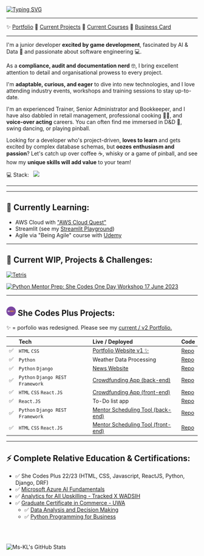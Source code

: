[![Typing SVG](https://readme-typing-svg.demolab.com?font=Calibri&weight=400&size=40&duration=4000&pause=2000&color=1549DC&width=600&lines=Kristy+Leigh:+Emerging+Developer)](https://git.io/typing-svg)
<!-- ![Top Languages](https://github-readme-stats.vercel.app/api/top-langs/?username=Ms-KL) -->
---
<!-- | 💻 Stack | <img src="https://skillicons.dev/icons?i=html,css,js,react,py,django" /> |
| :-- | :---------------------- |
| ✨ Projects | [My Portfolio](https://ms-kl.github.io/) |
| 🚀 Building | [Tetris](https://github.com/Ms-KL/tetris) with <img src="https://skillicons.dev/icons?i=py" height="20" />  |
| 🧠 Learning | "Being Agile" with [Udemy](https://www.udemy.com/share/10769E3@nMGKDQnmsActrYd3pCVHhxT7OP3xTI9PS1GuuZlvl1LFsk8nRKjaHC-mdwV2juvy/) |
| 🔗 Connect | [Business Card](https://linktr.ee/kristyleigh) | -->

<!-- <p>💻 Stack:	&nbsp; <img src="https://skillicons.dev/icons?i=html,css,js,react,py,django" height="20" /></p> -->
<!--  ![](https://komarev.com/ghpvc/?username=ms-kl&label=Visitors&color=ff69b4&style=plastic)  -->
✨ [Portfolio](https://ms-kl.github.io/) 🚀 [Current Projects](#-current-wip-projects--challenges) 🧠 [Current Courses](#-currently-learning--enrolled-courses) 🔗 [Business Card](https://linktr.ee/kristyleigh)

---

I'm a junior developer <b>excited by game development</b>, fascinated by AI & Data 🤖 and passionate about software engineering 💻. 

As a <b>compliance, audit and documentation nerd</b> 🤓, I bring excellent attention to detail and organisational prowess to every project.


I'm <b>adaptable, curious, and eager</b> to dive into new technologies, and I love attending industry events, workshops and training sessions to stay up-to-date.


I'm an experienced Trainer, Senior Administrator and Bookkeeper, and I have also dabbled in retail management, professional cooking 👩‍🍳, and <b>voice-over acting</b> careers. You can often find me immersed in D&D 🧙, swing dancing, or playing pinball.

Looking for a developer who's project-driven, <b>loves to learn</b> and gets excited by complex database schemas, but <b>oozes enthusiasm and passion</b>? Let's catch up over coffee ☕, whisky or a game of pinball, and see how my <b>unique skills will add value</b> to your team!


<p>💻 Stack:	&nbsp; <img src="https://skillicons.dev/icons?i=html,css,js,react,py,django" height="25" /></p>

<!-- **Skip to:** 🚀 [Projects & Challenges](#-projects--challenges)  -->
<!-- ⚡ [Microsoft Certifications](#-microsoft-certifications) -->
---
<!-- ## 🧁 She Codes Plus Program:

I am currently participating in the [She Codes Plus](https://shecodes.com.au/program/plus/) Program learning: `HTML`, `CSS`, `Python`, `Django`, `Django REST Framework`, `JavaScript` & `ReactJS` and will complete my training in April 2023. This program is a competitive, respected and influential bootcamp that prepares participants for a career in the tech industry.
--- -->
---
## 🧠 Currently Learning: 	

- AWS Cloud with ["AWS Cloud Quest"](https://cloudquest.skillbuilder.aws/?refresh=true)
- Streamlit (see my [Streamlit Playground](https://github.com/Ms-KL/streamlit-playground))
- Agile via "Being Agile" course with [Udemy](https://www.udemy.com/share/10769E3@nMGKDQnmsActrYd3pCVHhxT7OP3xTI9PS1GuuZlvl1LFsk8nRKjaHC-mdwV2juvy/)

---

## 🚀 Current WIP, Projects & Challenges:
<!-- * [Tetris](https://github.com/Ms-KL/tetris) with <img src="https://skillicons.dev/icons?i=py" height="20" />  -->
[![Tetris](https://github-readme-stats.vercel.app/api/pin/?username=Ms-KL&repo=tetris)](https://github.com/Ms-KL/tetris)
<!-- * [Python Mentor Prep: She Codes One Day Workshop 17 June 2023](https://github.com/Ms-KL/python-shecodes-workshop-mentor-prep) with <img src="https://skillicons.dev/icons?i=py" height="20" />  -->
[![Python Mentor Prep: She Codes One Day Workshop 17 June 2023](https://github-readme-stats.vercel.app/api/pin/?username=Ms-KL&repo=python-shecodes-workshop-mentor-prep)](https://github.com/Ms-KL/python-shecodes-workshop-mentor-prep)

---

##  <img src="images/shecodes-icon.png" width="25px" height="25px" />  She Codes Plus Projects:  
✨ = porfolio was redesigned. Please see my [current / v2 Portfolio.](https://ms-kl.github.io/)

|    | Tech                    | Live / Deployed                                                               | Code                                                                      |
| :-- | :---------------------- | :---------------------------------------------------------------------------- | :------------------------------------------------------------------------ |
| ✅  | `HTML` `CSS`            | [Portfolio Website v1 ✨](https://ms-kl.github.io/v1)                                 | [Repo](https://github.com/Ms-KL/Ms-KL.github.io/v1)                          |
| ✅  | `Python`                | Weather Data Processing                                                       | [Repo](https://github.com/Ms-KL/she-codes-python-weather-project-Ms-KL)   |
| ✅  | `Python` `Django`                | [News Website](https://www.loom.com/share/fa6a7813a17f41b69c7a54d8ddf87a7a)   | [Repo](https://github.com/Ms-KL/she-codes-django-news-project-Ms-KL)      |
| ✅  | `Python` `Django REST Framework` | [Crowdfunding App (back-end)](https://icy-dew-540.fly.dev/)                   | [Repo](https://github.com/Ms-KL/she-codes-crowdfunding-api-project-Ms-KL) |
| ✅  | `HTML` `CSS` `React.JS`              | [Crowdfunding App (front-end)](https://prismatic-phoenix-20010b.netlify.app/) | [Repo](https://github.com/Ms-KL/crowdfunding)                             |
| ✅  | `React.JS`              | To-Do list app                                                                | [Repo](https://github.com/Ms-KL/todo-list)                                |
| ✅  | `Python` `Django REST Framework` | [Mentor Scheduling Tool (back-end)](https://fully-committed-mentor-scheduling-tool.fly.dev/)                                         | [Repo](https://github.com/SheCodesAus/fully_committed_group_2023_backend)                                                                     |
| ✅  | `HTML` `CSS` `React.JS` | [Mentor Scheduling Tool (front-end)](https://fullycommitted-mentor-scheduling-tool.netlify.app/)                                         | [Repo](https://github.com/SheCodesAus/fully_committed_group_2023_frontend)                                                                     |

<!-- ### Personal, Community & Open-Source Projects

| -   | Tech                       | Live / Deployed                                                   | Code  |
| :-- | :------------------------- | :---------------------------------------------------------------- | :---- |
| ⏳  | `Azure Cognitive Services` | "About Kristy" Chatbot (personal)                                 | (tba) |
| ⏳  | `DRF` `REACT.JS`           | "Sulphite Safe" App (personal)                                    | (tba) |
| ⏳  | `Python`                   | `numpy-financial` test coverage + docs contribution (open-source) | (tba) | -->

---

## ⚡ Complete Relative Education & Certifications:

- ✅ She Codes Plus 22/23 (HTML, CSS, Javascript, ReactJS, Python, Django, DRF)
- ✅ [Microsoft
  Azure AI Fundamentals](https://www.credly.com/badges/cf1a19d2-5f6e-49d2-9524-5eb88053f091/public_url)
- ✅ [Analytics for All Upskilling - Tracked X WADSIH](https://github.com/Ms-KL/Ms-KL/files/11217428/Graduation_Certificate.-.Kristy_Gray_129330.pdf)
- ✅ [Graduate Certificate in Commerce - UWA](https://user-images.githubusercontent.com/92511648/231627150-ac6555e2-ff70-4065-b046-761b6cb28676.png)
  - ✅ [Data Analysis and Decision Making](https://handbooks.uwa.edu.au/unitdetails?code=MGMT5504)
  - ✅ [Python Programming for Business](https://handbooks.uwa.edu.au/unitdetails?code=BUSN5101)

<br>

<!-- ## 🤓 Self-Made Study Guides, Notes & Snippets:

- ✅ [Quickstart Snippets for starting, running & viewing WIP projects](https://gist.github.com/Ms-KL/7e5954905e26f5dfcc8fea99031a37a9)
- ✅ [ReactJS: Fetch, Networking & Async Functions](https://gist.github.com/Ms-KL/d5fa3d72ee0f4ba0a28e8e5d93ba12d8)
- ⏳ [ReactJS: URLs, Routes and React Router](https://gist.github.com/Ms-KL/a0d0c614aceed82e486b298a8fc8b373)
 -->
<br>

<!-- https://dev.to/anuraghazra/dynamically-generated-github-stats-for-your-profile-readme-o4g -->

![Ms-KL's GitHub Stats](https://github-readme-stats.vercel.app/api?username=Ms-KL)

<!-- ![Top Languages](https://github-readme-stats.vercel.app/api/top-langs/?username=Ms-KL) -->

